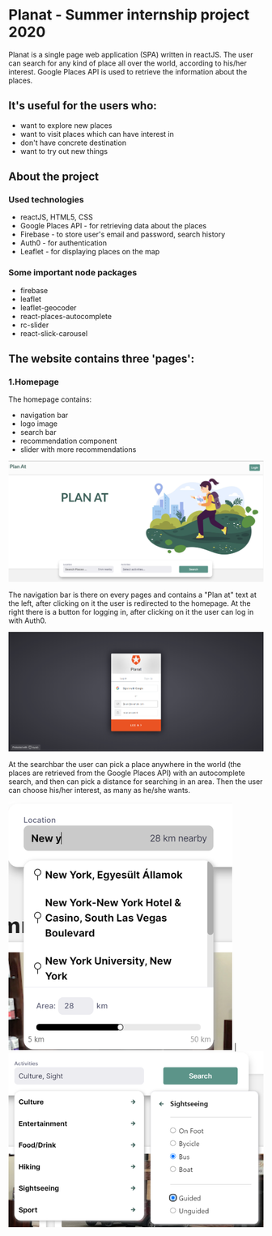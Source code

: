 # Planat - Summer internship project 2020

Planat is a single page web application (SPA) written in reactJS. The user can search for any kind of place all over the world, according to his/her interest.
Google Places API is used to retrieve the information about the places.

## It's useful for the users who:

* want to explore new places
* want to visit places which can have interest in
* don't have concrete destination
* want to try out new things

## About the project

### Used technologies

* reactJS, HTML5, CSS
* Google Places API - for retrieving data about the places
* Firebase - to store user's email and password, search history
* Auth0 - for authentication
* Leaflet - for displaying places on the map

### Some important node packages

* firebase
* leaflet
* leaflet-geocoder
* react-places-autocomplete
* rc-slider
* react-slick-carousel

## The website contains three 'pages':

### 1.Homepage

The homepage contains:

* navigation bar
* logo image
* search bar
* recommendation component
* slider with more recommendations

<img src="src/assets/images/readme_images/home.png" alt="home"/>

The navigation bar is there on every pages and contains a "Plan at" text at the left, after clicking on it the user is redirected to the homepage. At the right there is a button for logging in, after clicking on it the user can log in with Auth0.

<img src="src/assets/images/readme_images/login.png" alt="login"/>

At the searchbar the user can pick a place anywhere in the world (the places are retrieved from the Google Places API) with an autocomplete search, and then can pick a distance for searching in an area. Then the user can choose his/her interest, as many as he/she wants. 

<img src="src/assets/images/readme_images/place.png" alt="place"/> | <img src="src/assets/images/readme_images/options.png" alt="options"/>
